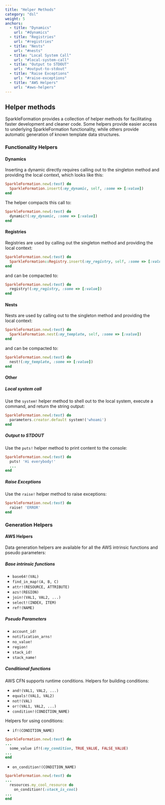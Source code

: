 ```yaml
---
title: "Helper Methods"
category: "dsl"
weight: 5
anchors:
  - title: "Dynamics"
    url: "#dynamics"
  - title: "Registries"
    url: "#registries"
  - title: "Nests"
    url: "#nests"
  - title: "Local System Call"
    url: "#local-system-call"
  - title: "Output to STDOUT"
    url: "#output-to-stdout"
  - title: "Raise Exceptions"
    url: "#raise-exceptions"
  - title: "AWS Helpers"
    url: "#aws-helpers"
---
```


## Helper methods

SparkleFormation provides a collection of helper methods
for facilitating faster development and cleaner code. Some
helpers provide easier access to underlying SparkleFormation
functionality, while others provide automatic generation of
known template data structures.

### Functionality Helpers

#### Dynamics

Inserting a dynamic directly requires calling out to the
singleton method and providing the local context, which
looks like this:

~~~ruby
SparkleFormation.new(:test) do
  SparkleFormation.insert(:my_dynamic, self, :some => [:value])
end
~~~

The helper compacts this call to:

~~~ruby
SparkleFormation.new(:test) do
  dynamic!(:my_dynamic, :some => [:value])
end
~~~

#### Registries

Registries are used by calling out the singleton method and
providing the local context:

~~~ruby
SparkleFormation.new(:test) do
  SparkleFormation::Registry.insert(:my_registry, self, :some => [:value])
end
~~~

and can be compacted to:

~~~ruby
SparkleFormation.new(:test) do
  registry!(:my_registry, :some => [:value])
end
~~~

#### Nests

Nests are used by calling out to the singleton method and
providing the local context:

~~~ruby
SparkleFormation.new(:test) do
  SparkleFormation.nest(:my_template, self, :some => [:value])
end
~~~

and can be compacted to:

~~~ruby
SparkleFormation.new(:test) do
  nest!(:my_template, :some => [:value])
end
~~~

#### Other

##### Local system call

Use the `system!` helper method to shell out to the local system,
execute a command, and return the string output:

~~~ruby
SparkleFormation.new(:test) do
  parameters.creator.default system!('whoami')
end
~~~

##### Output to STDOUT

Use the `puts!` helper method to print content to the console:

~~~ruby
SparkleFormation.new(:test) do
  puts! 'Hi everybody!'
  ...
end
~~~

##### Raise Exceptions

Use the `raise!` helper method to raise exceptions:

~~~ruby
SparkleFormation.new(:test) do
  raise! 'ERROR'
end
~~~

### Generation Helpers

#### AWS Helpers

Data generation helpers are available for all the AWS
intrinsic functions and pseudo parameters:


##### Base intrinsic functions

* `base64!(VAL)`
* `find_in_map!(A, B, C)`
* `attr!(RESOURCE, ATTRIBUTE)`
* `azs!(REGION)`
* `join!(VAL1, VAL2, ...)`
* `select!(INDEX, ITEM)`
* `ref!(NAME)`

##### Pseudo Parameters

* `account_id!`
* `notification_arns!`
* `no_value!`
* `region!`
* `stack_id!`
* `stack_name!`

##### Conditional functions

AWS CFN supports runtime conditions. Helpers for building conditions:

* `and!(VAL1, VAL2, ...)`
* `equals!(VAL1, VAL2)`
* `not!(VAL)`
* `or!(VAL1, VAL2, ...)`
* `condition!(CONDITION_NAME)`

Helpers for using conditions:

* `if!(CONDITION_NAME)`

~~~ruby
SparkleFormation.new(:test) do
...
  some_value if!(:my_condition, TRUE_VALUE, FALSE_VALUE)
...
end
~~~

* `on_condition!(CONDITION_NAME)`

~~~ruby
SparkleFormation.new(:test) do
...
  resources.my_cool_resource do
    on_condition!(:stack_is_cool)
...
end
~~~
